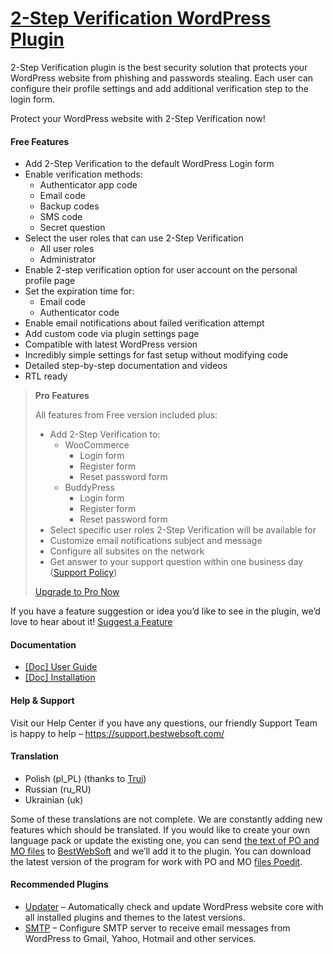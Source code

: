 <a href="https://bestwebsoft.com/products/wordpress/plugins/google-2-step-verification/" target=_blank>2-Step Verification WordPress Plugin</a>
========================

<p>2-Step Verification plugin is the best security solution that protects your WordPress website from phishing and passwords stealing. Each user can configure their profile settings and add additional verification step to the login form.</p>
<p>Protect your WordPress website with 2-Step Verification now!</p>
<h4>Free Features</h4>
<ul>
<li>Add 2-Step Verification to the default WordPress Login form</li>
<li>Enable verification methods:
<ul>
<li>Authenticator app code</li>
<li>Email code</li>
<li>Backup codes</li>
<li>SMS code</li>
<li>Secret question</li>
</ul>
</li>
<li>Select the user roles that can use 2-Step Verification
<ul>
<li>All user roles</li>
<li>Administrator</li>
</ul>
</li>
<li>Enable 2-step verification option for user account on the personal profile page</li>
<li>Set the expiration time for:
<ul>
<li>Email code</li>
<li>Authenticator code</li>
</ul>
</li>
<li>Enable email notifications about failed verification attempt</li>
<li>Add custom code via plugin settings page</li>
<li>Compatible with latest WordPress version</li>
<li>Incredibly simple settings for fast setup without modifying code</li>
<li>Detailed step-by-step documentation and videos</li>
<li>RTL ready</li>
</ul>
<blockquote>
<p><strong>Pro Features</strong></p>
<p>All features from Free version included plus:</p>
<ul>
<li>Add 2-Step Verification to:
<ul>
<li>WooCommerce
<ul>
<li>Login form</li>
<li>Register form</li>
<li>Reset password form</li>
</ul>
</li>
<li>BuddyPress
<ul>
<li>Login form</li>
<li>Register form</li>
<li>Reset password form</li>
</ul>
</li>
</ul>
</li>
<li>Select specific user roles 2-Step Verification will be available for</li>
<li>Customize email notifications subject and message</li>
<li>Сonfigure all subsites on the network</li>
<li>Get answer to your support question within one business day (<a href="https://bestwebsoft.com/support-policy/" rel="nofollow ugc">Support Policy</a>)</li>
</ul>
<p><a href="https://bestwebsoft.com/products/wordpress/plugins/google-2-step-verification/?k=9022c2480b9d7bea65e012e3984b982b" rel="nofollow ugc">Upgrade to Pro Now</a></p>
</blockquote>
<p>If you have a feature suggestion or idea you&#8217;d like to see in the plugin, we&#8217;d love to hear about it! <a href="https://support.bestwebsoft.com/hc/en-us/requests/new" rel="nofollow ugc">Suggest a Feature</a></p>
<h4>Documentation</h4>
<ul>
<li><a href="https://docs.google.com/document/d/1NpFcZ7cjPf8ThbdRgad9Ezm_hpL9X4bWLrOcZ-tBS-8/" rel="nofollow ugc">[Doc] User Guide</a></li>
<li><a href="https://docs.google.com/document/d/1-hvn6WRvWnOqj5v5pLUk7Awyu87lq5B_dO-Tv-MC9JQ/" rel="nofollow ugc">[Doc] Installation</a></li>
</ul>
<h4>Help &amp; Support</h4>
<p>Visit our Help Center if you have any questions, our friendly Support Team is happy to help &#8211; <a href="https://support.bestwebsoft.com/" rel="nofollow ugc">https://support.bestwebsoft.com/</a></p>
<h4>Translation</h4>
<ul>
<li>Polish (pl_PL) (thanks to <a href="mailto:&#x6b;&#108;&#111;&#x63;&#107;&#105;&#x65;&#119;&#x69;&#x63;&#122;&#x40;&#x74;&#114;&#x75;i&#046;&#x70;&#108;" rel="nofollow ugc">Trui</a>)</li>
<li>Russian (ru_RU)</li>
<li>Ukrainian (uk)</li>
</ul>
<p>Some of these translations are not complete. We are constantly adding new features which should be translated. If you would like to create your own language pack or update the existing one, you can send <a href="https://codex.wordpress.org/Translating_WordPress" rel="nofollow ugc">the text of PO and MO files</a> to <a href="https://support.bestwebsoft.com/hc/en-us/requests/new" rel="nofollow ugc">BestWebSoft</a> and we&#8217;ll add it to the plugin. You can download the latest version of the program for work with PO and MO <a href="https://www.poedit.net/download.php" rel="nofollow ugc">files Poedit</a>.</p>
<h4>Recommended Plugins</h4>
<ul>
<li><a href="https://bestwebsoft.com/products/wordpress/plugins/updater/?k=6d4729ea9c8163561b5675be00264496" rel="nofollow ugc">Updater</a> &#8211; Automatically check and update WordPress website core with all installed plugins and themes to the latest versions.</li>
<li><a href="https://bestwebsoft.com/products/wordpress/plugins/smtp/" rel="nofollow ugc">SMTP</a> &#8211; Configure SMTP server to receive email messages from WordPress to Gmail, Yahoo, Hotmail and other services.</li>
</ul>
